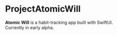 # ProjectAtomicWill

**Atomic Will** is a habit-tracking app built with SwiftUI.  
Currently in early alpha.
